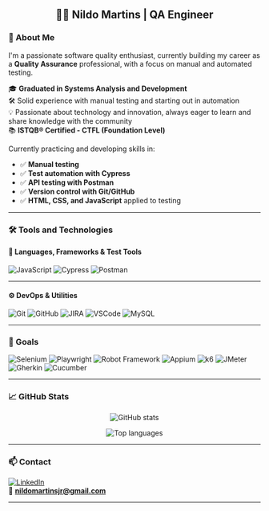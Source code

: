 
<h2 align="center">👨‍💻 Nildo Martins | QA Engineer</h2>

### 👋 About Me

I'm a passionate software quality enthusiast, currently building my career as a **Quality Assurance** professional, with a focus on manual and automated testing.

🎓 **Graduated in Systems Analysis and Development**  
🛠️ Solid experience with manual testing and starting out in automation  
💡 Passionate about technology and innovation, always eager to learn and share knowledge with the community  
📚 **ISTQB® Certified - CTFL (Foundation Level)**  

Currently practicing and developing skills in:

- ✅ **Manual testing**
- ✅ **Test automation with Cypress**
- ✅ **API testing with Postman**  
- ✅ **Version control with Git/GitHub**  
- ✅ **HTML, CSS, and JavaScript** applied to testing

---

### 🛠️ Tools and Technologies

#### 📌 Languages, Frameworks & Test Tools

![JavaScript](https://img.shields.io/badge/JavaScript-F7DF1E?style=flat-square&logo=javascript&logoColor=black)
![Cypress](https://img.shields.io/badge/Cypress-17202C?style=flat-square&logo=cypress&logoColor=white)
![Postman](https://img.shields.io/badge/Postman-FF6C37?style=flat-square&logo=postman&logoColor=white)

---

#### ⚙️ DevOps & Utilities

![Git](https://img.shields.io/badge/Git-F05032?style=flat-square&logo=git&logoColor=white)
![GitHub](https://img.shields.io/badge/GitHub-181717?style=flat-square&logo=github&logoColor=white)
![JIRA](https://img.shields.io/badge/Jira-0052CC?style=flat-square&logo=jira&logoColor=white)
![VSCode](https://img.shields.io/badge/VSCode-007ACC?style=flat-square&logo=visualstudiocode&logoColor=white)
![MySQL](https://img.shields.io/badge/SQL-4479A1?style=flat-square&logo=mysql&logoColor=white)

---

### 🎯 Goals

![Selenium](https://img.shields.io/badge/Selenium-43B02A?style=flat-square&logo=selenium&logoColor=white)
![Playwright](https://img.shields.io/badge/Playwright-2EAD33?style=flat-square&logo=playwright&logoColor=white)
![Robot Framework](https://img.shields.io/badge/Robot%20Framework-000000?style=flat-square&logo=robotframework&logoColor=white)
![Appium](https://img.shields.io/badge/Appium-dc2566?style=flat-square&logo=appium&logoColor=white)
![k6](https://img.shields.io/badge/k6-6553F6?style=flat-square&logo=k6&logoColor=white)
![JMeter](https://img.shields.io/badge/JMeter-D14836?style=flat-square&logo=apachejmeter&logoColor=white)
![Gherkin](https://img.shields.io/badge/Gherkin-00ADAD?style=flat-square&logo=cucumber&logoColor=white)
![Cucumber](https://img.shields.io/badge/Cucumber-197d32?style=flat-square&logo=cucumber&logoColor=white)

---

### 📈 GitHub Stats

<p align="center">
  <img src="https://github-readme-stats.vercel.app/api?username=nildomartinsjr&show_icons=true&theme=tokyonight" alt="GitHub stats"/>
</p>

<p align="center">
  <img src="https://github-readme-stats.vercel.app/api/top-langs/?username=nildomartinsjr&layout=compact&theme=tokyonight" alt="Top languages"/>
</p>

---

### 📫 Contact

[![LinkedIn](https://img.shields.io/badge/-LinkedIn-0e76a8?style=flat-square&logo=linkedin&logoColor=white)](https://www.linkedin.com/in/nildomartinsjr)  
📩 **nildomartinsjr@gmail.com**

---





